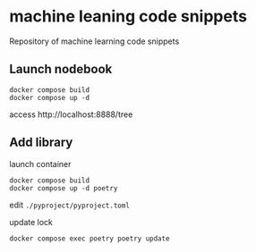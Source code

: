 # machine leaning code snippets

Repository of machine learning code snippets

## Launch nodebook

```
docker compose build
docker compose up -d
```

access http://localhost:8888/tree

## Add library

launch container

```
docker compose build
docker compose up -d poetry 
```

edit `./pyproject/pyproject.toml`

update lock

```
docker compose exec poetry poetry update
```
